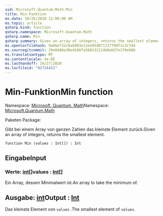 ```yaml
---
uid: Microsoft.Quantum.Math.Min
title: Min-Funktion
ms.date: 10/26/2020 12:00:00 AM
ms.topic: article
qsharp.kind: function
qsharp.namespace: Microsoft.Quantum.Math
qsharp.name: Min
qsharp.summary: Given an array of integers, returns the smallest element.
ms.openlocfilehash: 9a66ef32cbab903e12edd5d87172779df1c3c744
ms.sourcegitcommit: 29e0d88a30e4166fa580132124b0eb57e1f0e986
ms.translationtype: MT
ms.contentlocale: de-DE
ms.lasthandoff: 10/27/2020
ms.locfileid: "92724431"
---
```

# <a name="min-function"></a><span data-ttu-id="26c10-102">Min-Funktion</span><span class="sxs-lookup"><span data-stu-id="26c10-102">Min function</span></span>

<span data-ttu-id="26c10-103">Namespace: [Microsoft. Quantum. Math](xref:Microsoft.Quantum.Math)</span><span class="sxs-lookup"><span data-stu-id="26c10-103">Namespace: [Microsoft.Quantum.Math](xref:Microsoft.Quantum.Math)</span></span>

<span data-ttu-id="26c10-104">Paketen [](https://nuget.org/packages/)</span><span class="sxs-lookup"><span data-stu-id="26c10-104">Package: [](https://nuget.org/packages/)</span></span>


<span data-ttu-id="26c10-105">Gibt bei einem Array von ganzen Zahlen das kleinste Element zurück.</span><span class="sxs-lookup"><span data-stu-id="26c10-105">Given an array of integers, returns the smallest element.</span></span>

```qsharp
function Min (values : Int[]) : Int
```


## <a name="input"></a><span data-ttu-id="26c10-106">Eingabe</span><span class="sxs-lookup"><span data-stu-id="26c10-106">Input</span></span>

### <a name="values--int"></a><span data-ttu-id="26c10-107">Werte: [int](xref:microsoft.quantum.lang-ref.int)[]</span><span class="sxs-lookup"><span data-stu-id="26c10-107">values : [Int](xref:microsoft.quantum.lang-ref.int)[]</span></span>

<span data-ttu-id="26c10-108">Ein Array, dessen Minimalwert ist.</span><span class="sxs-lookup"><span data-stu-id="26c10-108">An array to take the minimum of.</span></span>



## <a name="output--int"></a><span data-ttu-id="26c10-109">Ausgabe: [int](xref:microsoft.quantum.lang-ref.int)</span><span class="sxs-lookup"><span data-stu-id="26c10-109">Output : [Int](xref:microsoft.quantum.lang-ref.int)</span></span>

<span data-ttu-id="26c10-110">Das kleinste Element von `values` .</span><span class="sxs-lookup"><span data-stu-id="26c10-110">The smallest element of `values`.</span></span>